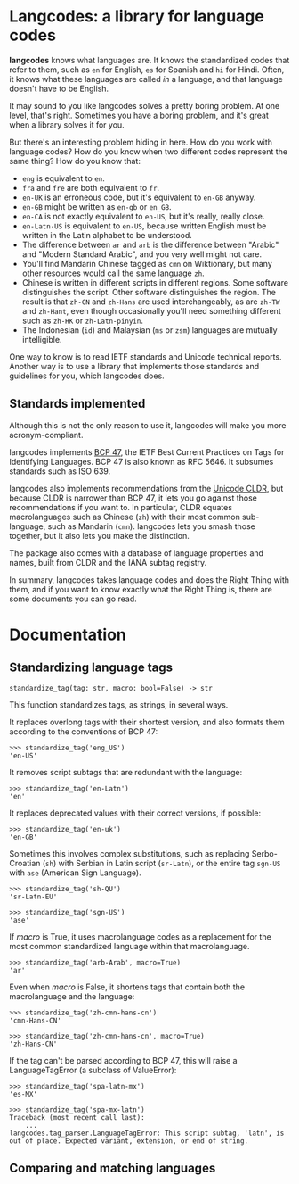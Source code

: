 # Langcodes: a library for language codes

**langcodes** knows what languages are. It knows the standardized codes that refer to them, such as `en` for English, `es` for Spanish and `hi` for Hindi. Often, it knows what these languages are called *in* a language, and that language doesn't have to be English.

It may sound to you like langcodes solves a pretty boring problem. At one level, that's right. Sometimes you have a boring problem, and it's great when a library solves it for you.

But there's an interesting problem hiding in here. How do you work with language codes? How do you know when two different codes represent the same thing? How do you know that:

* `eng` is equivalent to `en`.
* `fra` and `fre` are both equivalent to `fr`.
* `en-UK` is an erroneous code, but it's equivalent to `en-GB` anyway.
* `en-GB` might be written as `en-gb` or `en_GB`.
* `en-CA` is not exactly equivalent to `en-US`, but it's really, really close.
* `en-Latn-US` is equivalent to `en-US`, because written English must be written in the Latin alphabet to be understood.
* The difference between `ar` and `arb` is the difference between "Arabic" and "Modern Standard Arabic", and you very well might not care.
* You'll find Mandarin Chinese tagged as `cmn` on Wiktionary, but many other resources would call the same language `zh`.
* Chinese is written in different scripts in different regions. Some software distinguishes the script. Other software distinguishes the region. The result is that `zh-CN` and `zh-Hans` are used interchangeably, as are `zh-TW` and `zh-Hant`, even though occasionally you'll need something different such as `zh-HK` or `zh-Latn-pinyin`.
* The Indonesian (`id`) and Malaysian (`ms` or `zsm`) languages are mutually intelligible.

One way to know is to read IETF standards and Unicode technical reports. Another way is to use a library that implements those standards and guidelines for you, which langcodes does.


## Standards implemented

Although this is not the only reason to use it, langcodes will make you more acronym-compliant.

langcodes implements [BCP 47](http://tools.ietf.org/html/bcp47), the IETF Best Current Practices on Tags for Identifying Languages. BCP 47 is also known as RFC 5646. It subsumes standards such as ISO 639. 

langcodes also implements recommendations from the [Unicode CLDR](http://cldr.unicode.org), but because CLDR is narrower than BCP 47, it lets you go against those recommendations if you want to. In particular, CLDR equates macrolanguages such as Chinese (`zh`) with their most common sub-language, such as Mandarin (`cmn`). langcodes lets you smash those together, but it also lets you make the distinction.

The package also comes with a database of language properties and names, built from CLDR and the IANA subtag registry.

In summary, langcodes takes language codes and does the Right Thing with them, and if you want to know exactly what the Right Thing is, there are some documents you can go read.


# Documentation

## Standardizing language tags

`standardize_tag(tag: str, macro: bool=False) -> str`

This function standardizes tags, as strings, in several ways.

It replaces overlong tags with their shortest version, and also formats them according to the conventions of BCP 47:

    >>> standardize_tag('eng_US')
    'en-US'

It removes script subtags that are redundant with the language:

    >>> standardize_tag('en-Latn')
    'en'

It replaces deprecated values with their correct versions, if possible:

    >>> standardize_tag('en-uk')
    'en-GB'

Sometimes this involves complex substitutions, such as replacing Serbo-Croatian (`sh`) with Serbian in Latin script (`sr-Latn`), or the entire tag `sgn-US` with `ase` (American Sign Language).

    >>> standardize_tag('sh-QU')
    'sr-Latn-EU'

    >>> standardize_tag('sgn-US')
    'ase'

If *macro* is True, it uses macrolanguage codes as a replacement for the most common standardized language within that macrolanguage.

    >>> standardize_tag('arb-Arab', macro=True)
    'ar'

Even when *macro* is False, it shortens tags that contain both the macrolanguage and the language:

    >>> standardize_tag('zh-cmn-hans-cn')
    'cmn-Hans-CN'

    >>> standardize_tag('zh-cmn-hans-cn', macro=True)
    'zh-Hans-CN'

If the tag can't be parsed according to BCP 47, this will raise a
LanguageTagError (a subclass of ValueError):

    >>> standardize_tag('spa-latn-mx')
    'es-MX'

    >>> standardize_tag('spa-mx-latn')
    Traceback (most recent call last):
        ...
    langcodes.tag_parser.LanguageTagError: This script subtag, 'latn', is out of place. Expected variant, extension, or end of string.


## Comparing and matching languages
